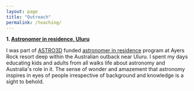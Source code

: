 ```yaml
---
layout: page
title: "Outreach"
permalink: /teaching/
---
```

**1. [Astronomer in residence, Uluru](../astronomer_in_residence.pdf)** <br/>

I was part of [ASTRO3D](https://astro3d.org.au/) funded 
[astronomer in residence](https://www.ayersrockresort.com.au/events/detail/astronomer-in-residence-program) 
program at Ayers Rock resort deep within the Australian outback near Uluru. 
I spent my days educating kids and adults from all walks life about astronomy 
and Australia's role in it. The sense of wonder and amazement that astronomy inspires in eyes of people 
irrespective of background and knowledge is a sight to behold.  
